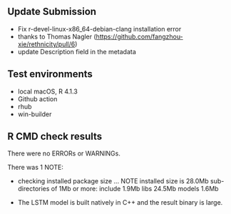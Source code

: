 ## Update Submission

* Fix r-devel-linux-x86_64-debian-clang installation error
* thanks to Thomas Nagler (https://github.com/fangzhou-xie/rethnicity/pull/6)
* update Description field in the metadata

## Test environments
* local macOS, R 4.1.3
* Github action
* rhub
* win-builder

## R CMD check results
There were no ERRORs or WARNINGs. 

There was 1 NOTE:

* checking installed package size ... NOTE
    installed size is 28.0Mb
    sub-directories of 1Mb or more:
      include   1.9Mb
      libs     24.5Mb
      models    1.6Mb

* The LSTM model is built natively in C++ and the result binary is large.
